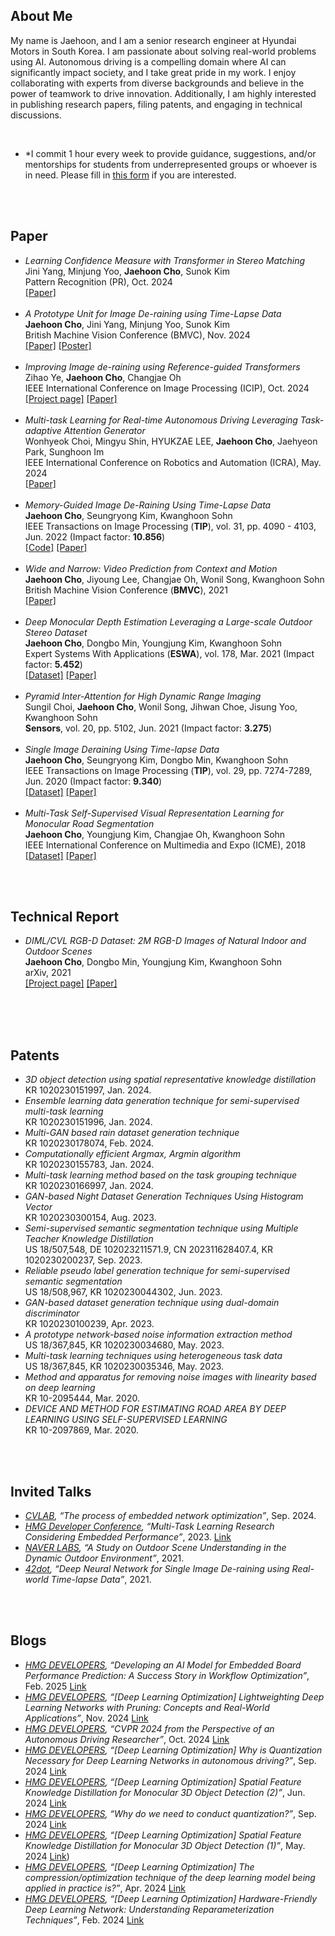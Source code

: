## About Me

My name is Jaehoon, and I am a senior research engineer at Hyundai Motors in South Korea. 
I am passionate about solving real-world problems using AI. Autonomous driving is a compelling domain where AI can significantly impact society, and I take great pride in my work. I enjoy collaborating with experts from diverse backgrounds and believe in the power of teamwork to drive innovation. Additionally, I am highly interested in publishing research papers, filing patents, and engaging in technical discussions. 

<br>

*   *I commit 1 hour every week to provide guidance, suggestions, and/or mentorships for students from underrepresented groups or whoever is in need. Please fill in [this form](https://docs.google.com/forms/d/1xzVGHeHVby7FVGn_cKkLC3x0suutEHhSzCZTy9Kjdpc/edit) if you are interested.

<br>
<br>

## Paper
*   *Learning Confidence Measure with Transformer in Stereo Matching* <br> Jini Yang, Minjung Yoo, **Jaehoon Cho**, Sunok Kim<br>Pattern Recognition (PR), Oct. 2024 <br> [[Paper]](https://www.sciencedirect.com/science/article/abs/pii/S0031320324006277)<br><br>
*   *A Prototype Unit for Image De-raining using Time-Lapse Data* <br> **Jaehoon Cho**, Jini Yang, Minjung Yoo, Sunok Kim<br>British Machine Vision Conference (BMVC), Nov. 2024 <br>[[Paper]](https://bmva-archive.org.uk/bmvc/2024/papers/Paper_595/paper.pdf) [[Poster]](https://bmva-archive.org.uk/bmvc/2024/papers/Paper_595/poster.pdf)<br><br>
*   *Improving Image de-raining using Reference-guided Transformers* <br> Zihao Ye, **Jaehoon Cho**, Changjae Oh<br>IEEE International Conference on Image Processing (ICIP), Oct. 2024 <br>[[Project page]](https://ziiihooo.com/blog/2024/derain/) [[Paper]](https://arxiv.org/abs/2408.00258) <br><br>
*   *Multi-task Learning for Real-time Autonomous Driving Leveraging Task-adaptive Attention Generator* <br> Wonhyeok Choi, Mingyu Shin, HYUKZAE LEE, **Jaehoon Cho**, Jaehyeon Park, Sunghoon Im<br>IEEE International Conference on Robotics and Automation (ICRA), May. 2024 <br> [[Paper]](https://arxiv.org/abs/2403.03468)<br><br>
*   *Memory-Guided Image De-Raining Using Time-Lapse Data* <br> **Jaehoon Cho**, Seungryong Kim, Kwanghoon Sohn<br>IEEE Transactions on Image Processing (**TIP**), vol. 31, pp. 4090 - 4103, Jun. 2022 (Impact factor: **10.856**) <br>[[Code]](https://github.com/jhcho90/MGID/) [[Paper]](https://arxiv.org/abs/2201.01883)<br><br>
*   *Wide and Narrow: Video Prediction from Context and Motion* <br> **Jaehoon Cho**, Jiyoung Lee, Changjae Oh, Wonil Song, Kwanghoon Sohn<br>British Machine Vision Conference (**BMVC**), 2021 <br> [[Paper]](https://www.bmvc2021-virtualconference.com/assets/papers/0795.pdf)<br><br>
*   *Deep Monocular Depth Estimation Leveraging a Large-scale Outdoor Stereo Dataset* <br> **Jaehoon Cho**, Dongbo Min, Youngjung Kim, Kwanghoon Sohn<br>Expert Systems With Applications (**ESWA**), vol. 178, Mar. 2021 (Impact factor: **5.452**)<br>[[Dataset]](https://dimlrgbd.github.io/) [[Paper]](https://arxiv.org/pdf/1904.10230.pdf)<br><br>
*   *Pyramid Inter-Attention for High Dynamic Range Imaging* <br> Sungil Choi,  **Jaehoon Cho**, Wonil Song, Jihwan Choe, Jisung Yoo, Kwanghoon Sohn<br> **Sensors**, vol. 20, pp. 5102, Jun. 2021 (Impact factor: **3.275**) <br><br>
*   *Single Image Deraining Using Time-lapse Data* <br> **Jaehoon Cho**, Seungryong Kim, Dongbo Min, Kwanghoon Sohn<br>IEEE Transactions on Image Processing (**TIP**), vol. 29, pp. 7274-7289, Jun. 2020 (Impact factor: **9.340**)<br>[[Dataset]](https://drive.google.com/file/d/1scs_LN4Rk6M0VEzYYnCPWTfuHISd_8f-/view?usp=drive_link) [[Paper]](https://ieeexplore.ieee.org/document/9115884/) <br><br>
*   *Multi-Task Self-Supervised Visual Representation Learning for Monocular Road Segmentation*<br>**Jaehoon Cho**, Youngjung Kim, Changjae Oh, Kwanghoon Sohn<br>IEEE International Conference on Multimedia and Expo (ICME), 2018<br>[[Dataset]](https://drive.google.com/file/d/1DFqzi7397EKn-Zm_HwRkASKRjSBxLp7i/view?usp=drive_link) [[Paper]](https://ieeexplore.ieee.org/document/8486472)<br><br>


<br>

## Technical Report
*   *DIML/CVL RGB-D Dataset: 2M RGB-D Images of Natural Indoor and Outdoor Scenes* <br> **Jaehoon Cho**, Dongbo Min, Youngjung Kim, Kwanghoon Sohn<br>arXiv, 2021<br>[[Project page]](https://dimlrgbd.github.io/) [[Paper]](https://arxiv.org/abs/2110.11590)<br><br>


<br>
<br>

## Patents
*   *3D object detection using spatial representative knowledge distillation*<br/>
KR 1020230151997, Jan. 2024. <br/>
*   *Ensemble learning data generation technique for semi-supervised multi-task learning*<br/>
KR 1020230151996, Jan. 2024. <br/>
*   *Multi-GAN based rain dataset generation technique*<br/>
KR 1020230178074, Feb. 2024. <br/>
*   *Computationally efficient Argmax, Argmin algorithm*<br/>
KR 1020230155783, Jan. 2024. <br/>
*   *Multi-task learning method based on the task grouping technique*<br/>
KR 1020230166997, Jan. 2024. <br/>
*   *GAN-based Night Dataset Generation Techniques Using Histogram Vector*<br/>
KR 1020230300154, Aug. 2023. <br/>
*   *Semi-supervised semantic segmentation technique using Multiple Teacher Knowledge Distillation*<br/>
US 18/507,548, DE 102023211571.9, CN 202311628407.4, KR 1020230200237, Sep. 2023. <br/>
*   *Reliable pseudo label generation technique for semi-supervised semantic segmentation*<br/>
US 18/508,967, KR 1020230044302, Jun. 2023. <br/>
*   *GAN-based dataset generation technique using dual-domain discriminator*<br/>
KR 1020230100239, Apr. 2023. <br/>
*   *A prototype network-based noise information extraction method*<br/>
US 18/367,845, KR 1020230034680, May. 2023. <br/>
*   *Multi-task learning techniques using heterogeneous task data*<br/>
US 18/367,845, KR 1020230035346, May. 2023. <br/>
*   *Method and apparatus for removing noise images with linearity based on deep learning*<br/>
KR 10-2095444, Mar. 2020. <br/>
*   *DEVICE AND METHOD FOR ESTIMATING ROAD AREA BY DEEP LEARNING USING SELF-SUPERVISED LEARNING*<br/>
KR 10-2097869, Mar. 2020. <br/>


<br>
<br>

## Invited Talks
*   *[CVLAB](https://cvlab.kau.ac.kr/), “The process of embedded network optimization”*, Sep. 2024. <br/>
*   *[HMG Developer Conference](https://devcon.hyundaimotorgroup.com/), “Multi-Task Learning Research Considering Embedded Performance”*, 2023. [Link](https://www.youtube.com/watch?v=kwQxIml-GGE&list=PLypFzBtJUO_gDlP0xkac4kXAaGcr_w31w&index=12&ab_channel=HMGDeveloperRelations) <br/>
*   *[NAVER LABS](https://www.naverlabs.com/en/), “A Study on Outdoor Scene Understanding in the Dynamic Outdoor Environment”*, 2021. <br/>
*   *[42dot](https://42dot.ai/), “Deep Neural Network for Single Image De-raining using Real-world Time-lapse Data”*, 2021. <br/>

<br>
<br>

## Blogs
*   *[HMG DEVELOPERS](https://developers.hyundaimotorgroup.com/), “Developing an AI Model for Embedded Board Performance Prediction: A Success Story in Workflow Optimization”*, Feb. 2025 [Link](https://developers.hyundaimotorgroup.com/blog/590) <br/>
*   *[HMG DEVELOPERS](https://developers.hyundaimotorgroup.com/), “[Deep Learning Optimization] Lightweighting Deep Learning Networks with Pruning: Concepts and Real-World Applications”*, Nov. 2024 [Link](https://developers.hyundaimotorgroup.com/blog/539) <br/>
*   *[HMG DEVELOPERS](https://developers.hyundaimotorgroup.com/), “CVPR 2024 from the Perspective of an Autonomous Driving Researcher”*, Oct. 2024 [Link](https://developers.hyundaimotorgroup.com/blog/503) <br/>
*   *[HMG DEVELOPERS](https://developers.hyundaimotorgroup.com/), “[Deep Learning Optimization] Why is Quantization Necessary for Deep Learning Networks in autonomous driving?”*, Sep. 2024 [Link](https://developers.hyundaimotorgroup.com/blog/481) <br/>
*   *[HMG DEVELOPERS](https://developers.hyundaimotorgroup.com/), “[Deep Learning Optimization] Spatial Feature Knowledge Distillation for Monocular 3D Object Detection (2)”*, Jun. 2024 [Link](https://developers.hyundaimotorgroup.com/blog/423) <br/>
*   *[HMG DEVELOPERS](https://developers.hyundaimotorgroup.com/), “Why do we need to conduct quantization?”*, Sep. 2024 [Link](https://developers.hyundaimotorgroup.com/blog/481) <br/>
*   *[HMG DEVELOPERS](https://developers.hyundaimotorgroup.com/), “[Deep Learning Optimization] Spatial Feature Knowledge Distillation for Monocular 3D Object Detection (1)”*, May. 2024 [Link](https://developers.hyundaimotorgroup.com/blog/411)) <br/>
*   *[HMG DEVELOPERS](https://developers.hyundaimotorgroup.com/), “[Deep Learning Optimization] The compression/optimization technique of the deep learning model being applied in practice is?”*, Apr. 2024 [Link](https://developers.hyundaimotorgroup.com/blog/366) <br/>
*   *[HMG DEVELOPERS](https://developers.hyundaimotorgroup.com/), “[Deep Learning Optimization] Hardware-Friendly Deep Learning Network: Understanding Reparameterization Techniques”*, Feb. 2024 [Link](https://developers.hyundaimotorgroup.com/blog/291) <br/>



